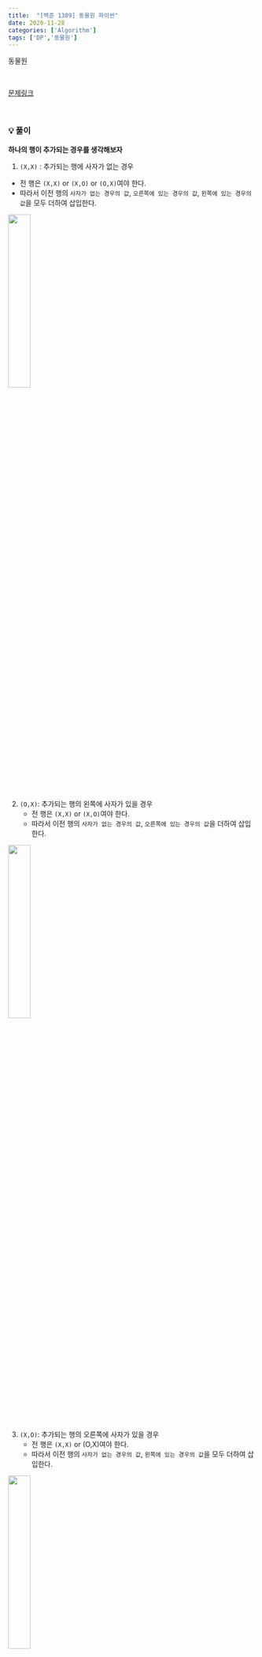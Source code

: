 ```yaml
---
title:  "[백준 1309] 동물원 파이썬"
date: 2020-11-28
categories: ['Algorithm']
tags: ['DP','동물원']
---
```


동물원


<br>

[문제링크](https://www.acmicpc.net/problem/1309)

<br>

### :bulb: 풀이<br>
**하나의 행이 추가되는 경우를 생각해보자**<br>
1)  `(X,X)` : 추가되는 행에 사자가 없는 경우
   - 전 행은 `(X,X)` or `(X,O)` or `(O,X)`여야 한다.
   - 따라서 이전 행의 `사자가 없는 경우의 값`, `오른쪽에 있는 경우의 값`, `왼쪽에 있는 경우의 값`을 모두 더하여 삽입한다.

<img src="https://user-images.githubusercontent.com/62331803/100492384-c5d27600-316e-11eb-8215-a581ee94416b.png" width="30%">

<br>

2) `(O,X)`: 추가되는 행의 왼쪽에 사자가 있을 경우
   - 전 행은 `(X,X)` or `(X,O)`여야 한다.
   - 따라서 이전 행의 `사자가 없는 경우의 값`, `오른쪽에 있는 경우의 값`을 더하여 삽입한다.

<img src="https://user-images.githubusercontent.com/62331803/100492411-08944e00-316f-11eb-87f7-6221a95c23ff.png" width="30%">

<br>

3) `(X,O)`: 추가되는 행의 오른쪽에 사자가 있을 경우
   - 전 행은 `(X,X)` or (O,X)여야 한다.
   - 따라서 이전 행의 `사자가 없는 경우의 값`,  `왼쪽에 있는 경우의 값`을 모두 더하여 삽입한다.

<img src="https://user-images.githubusercontent.com/62331803/100492416-1649d380-316f-11eb-9c2c-166b7e7adb41.png" width="30%">

<br>
<br>
<br>


> 코드 
#### 배열 O 풀이

```python
import sys
n = int(sys.stdin.readline())
no = [1] + [0]*n
left = [0]*(n+1)
right = [0]*(n+1)
mod = 9901

for i in range(1,n+1):
    no[i] = (no[i-1] + left[i-1] + right[i-1]) % mod
    left[i] = (no[i-1] + right[i-1]) % mod
    right[i] = (no[i-1] + left[i-1]) % mod
print((no[-1]+left[-1]+right[-1]) % mod)

```


#### 배열 X 풀이
```python
import sys
n = int(sys.stdin.readline())
no, left, right = 1, 0, 0
mod = 9901

for i in range(n):
    no = (no + left + right) % mod
    left, right = no - right, no - left # 주의

print((no + left + right) % mod)
```

<br>

> 속도 비교<br>

- `위`: 배열 X, `아래`: 배열 O

<img src="https://user-images.githubusercontent.com/62331803/100492353-928fe700-316e-11eb-84b8-b3005281d5f5.png" width="40%">

